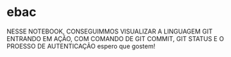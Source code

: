 # ebac

  NESSE NOTEBOOK, CONSEGUIMMOS VISUALIZAR A LINGUAGEM GIT ENTRANDO EM AÇÃO, COM COMANDO DE GIT COMMIT, GIT STATUS E O PROESSO DE AUTENTICAÇÃO
  espero que gostem!